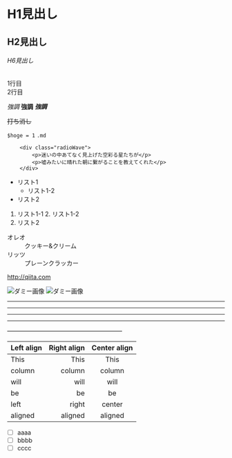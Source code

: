 # H1見出し
## H2見出し
###### H6見出し

1行目  
2行目

*強調*
**強調**
***強調***

~~打ち消し~~

`$hoge = 1`
`.md`

```html:sample
    <div class="radioWave">
        <p>迷いの中あてなく見上げた空彩る星たちが</p>
        <p>嘘みたいに晴れた朝に繋がることを教えてくれた</p>
    </div>
```

* リスト1
    * リスト1-2  
* リスト2 

1. リスト1-1
    2. リスト1-2  
3. リスト2  

<dl>
    <dt>オレオ</dt>
    <dd>クッキー&クリーム</dd>
    <dt>リッツ</dt>
    <dd>プレーンクラッカー</dd>
</dl>


<http://qiita.com>


![ダミー画像](http://placehold.it/100)
![ダミー画像](http://placehold.it/100 "ダミー画像")


* * *  
***  
*****  
- - -  
———————————————————


| Left align | Right align | Center align |
|:-----------|------------:|:------------:|
| This       |        This |     This     |
| column     |      column |    column    |
| will       |        will |     will     |
| be         |          be |      be      |
| left       |       right |    center    |
| aligned    |     aligned |   aligned    |


- [ ] aaaa
- [ ] bbbb
- [ ] cccc
